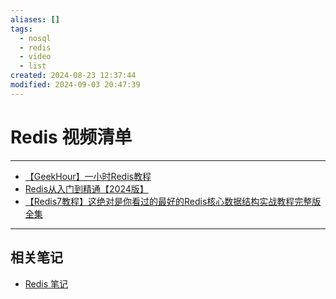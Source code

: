 ```yaml
---
aliases: []
tags:
  - nosql
  - redis
  - video
  - list
created: 2024-08-23 12:37:44
modified: 2024-09-03 20:47:39
---
```


# Redis 视频清单

---

* [【GeekHour】一小时Redis教程](https://www.bilibili.com/video/BV1Jj411D7oG)
* [Redis从入门到精通【2024版】](https://www.bilibili.com/video/BV1DaiuebEae)
* [【Redis7教程】这绝对是你看过的最好的Redis核心数据结构实战教程完整版全集](https://www.bilibili.com/video/BV1esY1eFEZ3)

---

## 相关笔记

* [Redis 笔记](Redis_Note.md)